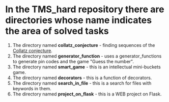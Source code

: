 # **In the TMS_hard repository there are directories whose name indicates the area of solved tasks**

1. The directory named **collatz_conjecture** - finding sequences of
   the [Collatz conjecture](https://en.wikipedia.org/wiki/Collatz_conjecture).
2. The directory named **generator_function** - uses a generator_functions to generate pin codes
   and the game "Guess the number".
3. The directory named **smart_game** - this is an intellectual mini-buckets game.
4. The directory named **decorators**  - this is a function of decorators.
5. The directory named **search_in_file** - this is a search for files with keywords in them. 
6. The directory named **project_on_flask** - this is a WEB project on Flask. 
